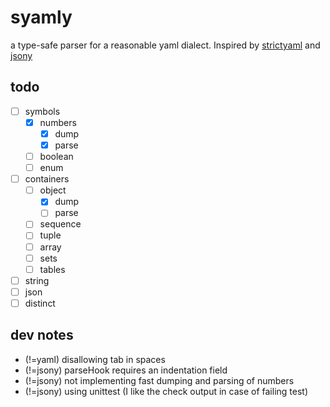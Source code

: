 # syamly

a type-safe parser for a reasonable yaml dialect.
Inspired by [strictyaml](https://github.com/crdoconnor/strictyaml)
and [jsony](https://github.com/treeform/jsony)

## todo

- [ ] symbols
  - [x] numbers
    - [x] dump
    - [x] parse
  - [ ] boolean
  - [ ] enum
- [ ] containers
  - [ ] object
    - [x] dump
    - [ ] parse
  - [ ] sequence
  - [ ] tuple
  - [ ] array
  - [ ] sets
  - [ ] tables
- [ ] string
- [ ] json
- [ ] distinct

## dev notes

- (!=yaml) disallowing tab in spaces
- (!=jsony) parseHook requires an indentation field
- (!=jsony) not implementing fast dumping and parsing of numbers
- (!=jsony) using unittest (I like the check output in case of failing test)
